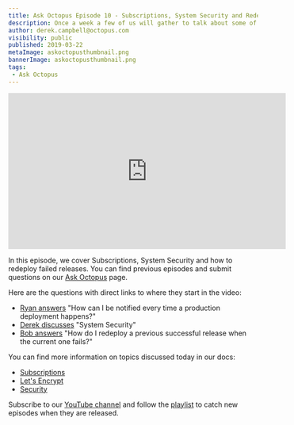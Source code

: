 ```yaml
---
title: Ask Octopus Episode 10 - Subscriptions, System Security and Redeploy Failed Releases
description: Once a week a few of us will gather to talk about some of the most interesting questions we have gotten over the past week and how we went about solving them.
author: derek.campbell@octopus.com
visibility: public
published: 2019-03-22
metaImage: askoctopusthumbnail.png
bannerImage: askoctopusthumbnail.png
tags:
 - Ask Octopus
---
```


<iframe width="560" height="315" src="https://www.youtube.com/embed/rKwYkDN_IPU" frameborder="0" allowfullscreen></iframe>

In this episode, we cover Subscriptions, System Security and how to redeploy failed releases. You can find previous episodes and submit questions on our [Ask Octopus](https://hello.octopus.com/ask-octopus) page.

Here are the questions with direct links to where they start in the video:

- [Ryan answers](https://www.youtube.com/watch?v=rKwYkDN_IPU&t=22s) "How can I be notified every time a production deployment happens?"
- [Derek discusses](https://www.youtube.com/watch?v=rKwYkDN_IPU&t=693s) "System Security"
- [Bob answers](https://www.youtube.com/watch?v=rKwYkDN_IPU&t=436s) "How do I redeploy a previous successful release when the current one fails?"


You can find more information on topics discussed today in our docs:

- [Subscriptions](https://octopus.com/docs/administration/managing-infrastructure/subscriptions)
- [Let's Encrypt](https://octopus.com/docs/administration/security/exposing-octopus/lets-encrypt-integration)
- [Security](https://octopus.com/docs/administration/security)


Subscribe to our [YouTube channel](https://www.youtube.com/channel/UCURDSDCwx9ZiCMcLdc8d6Uw?sub_confirmation=1) and follow the [playlist](https://www.youtube.com/playlist?list=PLAGskdGvlaw3-cd9rPiwhwfUo7kDGnOBh) to catch new episodes when they are released.